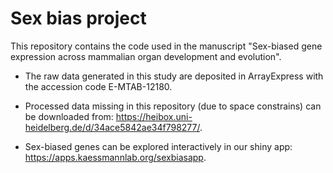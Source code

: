 # Sex bias project

This repository contains the code used in the manuscript "Sex-biased gene expression across mammalian organ development and evolution".

- The raw data generated in this study are deposited in ArrayExpress with the accession code E-MTAB-12180.

- Processed data missing in this repository (due to space constrains) can be downloaded from: https://heibox.uni-heidelberg.de/d/34ace5842ae34f798277/.

- Sex-biased genes can be explored interactively in our shiny app: https://apps.kaessmannlab.org/sexbiasapp.
